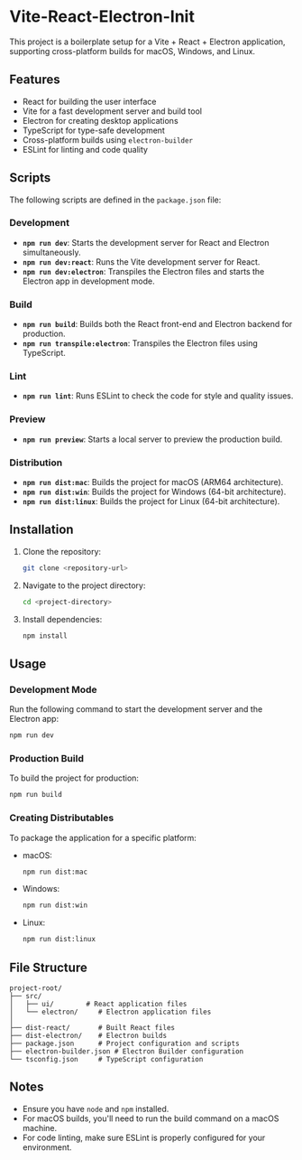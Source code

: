 # Vite-React-Electron-Init

This project is a boilerplate setup for a Vite + React + Electron application, supporting cross-platform builds for macOS, Windows, and Linux.

## Features

- React for building the user interface
- Vite for a fast development server and build tool
- Electron for creating desktop applications
- TypeScript for type-safe development
- Cross-platform builds using `electron-builder`
- ESLint for linting and code quality

## Scripts

The following scripts are defined in the `package.json` file:

### Development

- **`npm run dev`**: Starts the development server for React and Electron simultaneously.
- **`npm run dev:react`**: Runs the Vite development server for React.
- **`npm run dev:electron`**: Transpiles the Electron files and starts the Electron app in development mode.

### Build

- **`npm run build`**: Builds both the React front-end and Electron backend for production.
- **`npm run transpile:electron`**: Transpiles the Electron files using TypeScript.

### Lint

- **`npm run lint`**: Runs ESLint to check the code for style and quality issues.

### Preview

- **`npm run preview`**: Starts a local server to preview the production build.

### Distribution

- **`npm run dist:mac`**: Builds the project for macOS (ARM64 architecture).
- **`npm run dist:win`**: Builds the project for Windows (64-bit architecture).
- **`npm run dist:linux`**: Builds the project for Linux (64-bit architecture).

## Installation

1. Clone the repository:
   ```bash
   git clone <repository-url>
   ```

2. Navigate to the project directory:
   ```bash
   cd <project-directory>
   ```

3. Install dependencies:
   ```bash
   npm install
   ```

## Usage

### Development Mode

Run the following command to start the development server and the Electron app:
```bash
npm run dev
```

### Production Build

To build the project for production:
```bash
npm run build
```

### Creating Distributables

To package the application for a specific platform:

- macOS:
  ```bash
  npm run dist:mac
  ```

- Windows:
  ```bash
  npm run dist:win
  ```

- Linux:
  ```bash
  npm run dist:linux
  ```

## File Structure

```
project-root/
├── src/
│   ├── ui/        # React application files
│   └── electron/     # Electron application files
│   
├── dist-react/       # Built React files
├── dist-electron/    # Electron builds
├── package.json      # Project configuration and scripts
├── electron-builder.json # Electron Builder configuration
└── tsconfig.json     # TypeScript configuration
```

## Notes

- Ensure you have `node` and `npm` installed.
- For macOS builds, you'll need to run the build command on a macOS machine.
- For code linting, make sure ESLint is properly configured for your environment.


